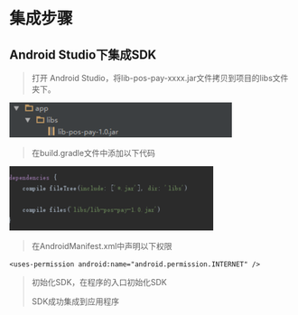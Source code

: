 # 集成步骤

## Android Studio下集成SDK

> 打开 Android Studio，将lib-pos-pay-xxxx.jar文件拷贝到项目的libs文件夹下。

![](/assets/doc-pic3-1.png)

> 在build.gradle文件中添加以下代码

![](/assets/doc-pic3-2.png)

> 在AndroidManifest.xml中声明以下权限

```
<uses-permission android:name="android.permission.INTERNET" />
```

> 初始化SDK，在程序的入口初始化SDK
>
> SDK成功集成到应用程序

### 

### 



